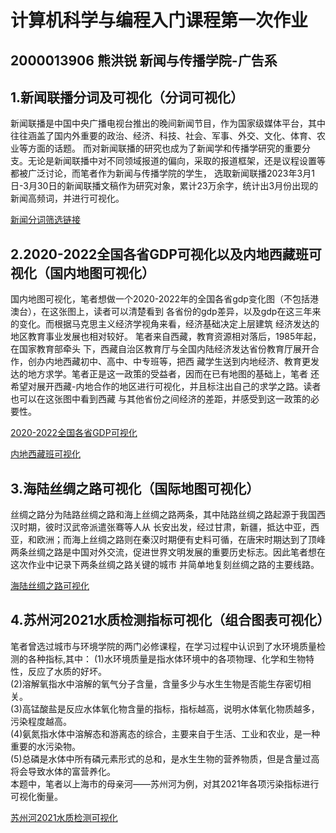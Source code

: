 # 计算机科学与编程入门课程第一次作业
## 2000013906 熊洪锐 新闻与传播学院-广告系
## 1.新闻联播分词及可视化（分词可视化）
新闻联播是中国中央广播电视台推出的晚间新闻节目，作为国家级媒体平台，其中往往涵盖了国内外重要的政治、经济、科技、社会、军事、外交、文化、体育、农业等方面的话题。
而对新闻联播的研究也成为了新闻学和传播学研究的重要分支。无论是新闻联播中对不同领域报道的偏向，采取的报道框架，还是议程设置等都被广泛讨论，而笔者作为新闻与传播学院的学生，
选取新闻联播2023年3月1日-3月30日的新闻联播文稿作为研究对象，累计23万余字，统计出3月份出现的新闻高频词，并进行可视化。

[新闻分词筛选链接]( https://xhrpku.github.io/XHRPKU1.github.io/新闻联播可视化两图合一.html)
## 2.2020-2022全国各省GDP可视化以及内地西藏班可视化（国内地图可视化）
国内地图可视化，笔者想做一个2020-2022年的全国各省gdp变化图（不包括港澳台），在这张图上，读者可以清楚看到
各省份的gdp差异，以及gdp在这三年来的变化。而根据马克思主义经济学视角来看，经济基础决定上层建筑
经济发达的地区教育事业发展也相对较好。
笔者来自西藏，教育资源相对落后，1985年起，在国家教育部牵头
下，西藏自治区教育厅与全国内陆经济发达省份教育厅展开合作，创办内地西藏初中、高中、中专班等，把西
藏学生送到内地经济、教育更发达的地方求学。笔者正是这一政策的受益者，因而在已有地图的基础上，笔者
还希望对展开西藏-内地合作的地区进行可视化，并且标注出自己的求学之路。读者也可以在这张图中看到西藏
与其他省份之间经济的差距，并感受到这一政策的必要性。

[2020-2022全国各省GDP可视化](https://xhrpku.github.io/XHRPKU1.github.io/2020-2022全国各省gdp汇总.html)

[内地西藏班可视化](https://xhrpku.github.io/XHRPKU1.github.io/西藏-内地相关1.html)
## 3.海陆丝绸之路可视化（国际地图可视化）
丝绸之路分为陆路丝绸之路和海上丝绸之路两条，其中陆路丝绸之路起源于我国西汉时期，彼时汉武帝派遣张骞等人从
长安出发，经过甘肃，新疆，抵达中亚，西亚，和欧洲；而海上丝绸之路则在秦汉时期便有史料可循，在唐宋时期达到了顶峰
两条丝绸之路是中国对外交流，促进世界文明发展的重要历史标志。因此笔者想在这次作业中记录下两条丝绸之路关键的城市
并简单地复刻丝绸之路的主要线路。

[海陆丝绸之路可视化](https://xhrpku.github.io/XHRPKU1.github.io/国际地图可视化-丝绸之路.html)
## 4.苏州河2021水质检测指标可视化（组合图表可视化）
笔者曾选过城市与环境学院的两门必修课程，在学习过程中认识到了水环境质量检测的各种指标,其中：
(1)水环境质量是指水体环境中的各项物理、化学和生物特性，反应了水质的好坏。  
(2)溶解氧指水中溶解的氧气分子含量，含量多少与水生生物是否能生存密切相关。  
(3)高锰酸盐是反应水体氧化物含量的指标，指标越高，说明水体氧化物质越多，污染程度越高。  
(4)氨氮指水体中溶解态和游离态的综合，主要来自于生活、工业和农业，是一种重要的水污染物。  
(5)总磷是水体中所有磷元素形式的总和，是水生生物的营养物质，但是含量过高将会导致水体的富营养化。  
本题中，笔者以上海市的母亲河——苏州河为例，对其2021年各项污染指标进行可视化衡量。

[苏州河2021水质检测可视化](https://xhrpku.github.io/XHRPKU1.github.io/苏州河2021水质检测可视化.html)


